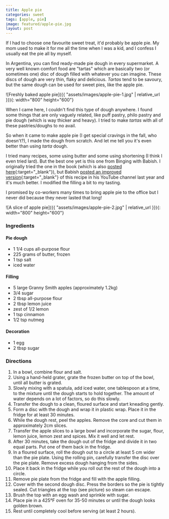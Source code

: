 ```yaml
---
title: Apple pie
categories: sweet
tags: [apple, pie]
image: featured/apple-pie.jpg
layout: post
---
```


If I had to choose one favourite sweet treat, it'd probably be apple pie. My mom used to make it for me all the time when I was a kid, and I confess I usually eat the pie all by myself.

In Argentina, you can find ready-made pie dough in every supermarket. A very well known comfort food are "tartas" which are basically two (or sometimes one) disc of dough filled with whatever you can imagine. These discs of dough are very thin, flaky and delicious. _Tartas_ tend to be savoury, but the same dough can be used for sweet pies, like the apple pie.

![Freshly baked apple pie]({{ "assets/images/apple-pie-1.jpg" | relative_url }}){: width="800" height="600"}

When I came here, I couldn't find this type of dough anywhere. I found some things that are only vaguely related, like puff pastry, philo pastry and pie dough (which is way thicker and heavy). I tried to make _tartas_ with all of these pastries/doughs to no avail.

So when it came to make apple pie (I get special cravings in the fall, who doesn't?), I made the dough from scratch. And let me tell you it's even better than using _tarta_ dough.

I tried many recipes, some using butter and some using shortening (I think I even tried lard). But the best one yet is this one from Binging with Babish. I originally tried the one in the book (which is also [posted here](https://www.bingingwithbabish.com/recipes/2017/8/22/applepie){:target="_blank"}), but Babish [posted an improved version](https://www.youtube.com/watch?v=i7648rZpdck){:target="_blank"} of this recipe in his YouTube channel last year and it's much better. I modified the filling a bit to my tasting.

I promised by co-workers many times to bring apple pie to the office but I never did because they never lasted that long!

![A slice of apple pie]({{ "assets/images/apple-pie-2.jpg" | relative_url }}){: width="800" height="600"}

### Ingredients

#### Pie dough
* 1 1/4 cups all-purpose flour
* 225 grams of butter, frozen
* 1 tsp salt
* iced water

#### Filling
* 5 large Granny Smith apples (approximately 1.2kg)
* 3/4 sugar
* 2 tbsp all-purpose flour
* 2 tbsp lemon juice
* zest of 1/2 lemon
* 1 tsp cinnamon
* 1/2 tsp nutmeg

#### Decoration
* 1 egg
* 2 tbsp sugar

### Directions

1. In a bowl, combine flour and salt.
2. Using a hand-held grater, grate the frozen butter on top of the bowl, until all butter is grated.
3. Slowly mixing with a spatula, add iced water, one tablespoon at a time, to the mixture until the dough starts to hold together. The amount of water depends on a lot of factors, so do this slowly.
4. Transfer the dough to a clean, floured surface and start kneading gently.
5. Form a disc with the dough and wrap it in plastic wrap. Place it in the fridge for at least 30 minutes.
6. While the dough rest, peel the apples. Remove the core and cut them in approximately 2cm slices.
7. Transfer the apple slices to a large bowl and incorporate the sugar, flour, lemon juice, lemon zest and spices. Mix it well and let rest.
8. After 30 minutes, take the dough out of the fridge and divide it in two equal parts. Put one of them back in the fridge.
9. In a floured surface, roll the dough out to a circle at least 5 cm wider than the pie plate. Using the rolling pin, carefully transfer the disc over the pie plate. Remove excess dough hanging from the sides. 
10. Place it back in the fridge while you roll out the rest of the dough into a circle.
11. Remove pie plate from the fridge and fill with the apple filling.
12. Cover with the second dough disc. Press the borders so the pie is tightly sealed. Cut triangles at the top (see picture) so steam can escape.
13. Brush the top with an egg wash and sprinkle with sugar.
14. Place pie in a 425°F oven for 35-50 minutes or until the dough looks golden brown.
15. Rest until completely cool before serving (at least 2 hours).
